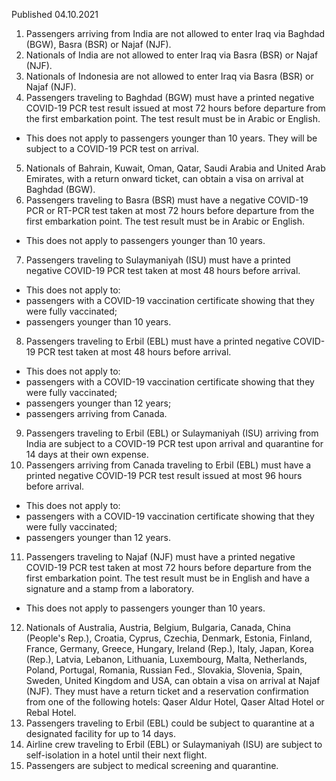 Published 04.10.2021
1. Passengers arriving from India are not allowed to enter Iraq via Baghdad (BGW), Basra (BSR) or Najaf (NJF).
2. Nationals of India are not allowed to enter Iraq via Basra (BSR) or Najaf (NJF).
3. Nationals of Indonesia are not allowed to enter Iraq via Basra (BSR) or Najaf (NJF).
4. Passengers traveling to Baghdad (BGW) must have a printed negative COVID-19 PCR test result issued at most 72 hours before departure from the first embarkation point. The test result must be in Arabic or English.
- This does not apply to passengers younger than 10 years. They will be subject to a COVID-19 PCR test on arrival.
5. Nationals of Bahrain, Kuwait, Oman, Qatar, Saudi Arabia and United Arab Emirates, with a return onward ticket, can obtain a visa on arrival at Baghdad (BGW).
6. Passengers traveling to Basra (BSR) must have a negative COVID-19 PCR or RT-PCR test taken at most 72 hours before departure from the first embarkation point. The test result must be in Arabic or English.
- This does not apply to passengers younger than 10 years.
7. Passengers traveling to Sulaymaniyah (ISU) must have a printed negative COVID-19 PCR test taken at most 48 hours before arrival.
- This does not apply to:
- passengers with a COVID-19 vaccination certificate showing that they were fully vaccinated;
- passengers younger than 10 years.
8. Passengers traveling to Erbil (EBL) must have a printed negative COVID-19 PCR test taken at most 48 hours before arrival.
- This does not apply to:
- passengers with a COVID-19 vaccination certificate showing that they were fully vaccinated;
- passengers younger than 12 years;
- passengers arriving from Canada.
9. Passengers traveling to Erbil (EBL) or Sulaymaniyah (ISU) arriving from India are subject to a COVID-19 PCR test upon arrival and quarantine for 14 days at their own expense.
10. Passengers arriving from Canada traveling to Erbil (EBL) must have a printed negative COVID-19 PCR test result issued at most 96 hours before arrival.
- This does not apply to:
- passengers with a COVID-19 vaccination certificate showing that they were fully vaccinated;
- passengers younger than 12 years.
11. Passengers traveling to Najaf (NJF) must have a printed negative COVID-19 PCR test taken at most 72 hours before departure from the first embarkation point. The test result must be in English and have a signature and a stamp from a laboratory.
- This does not apply to passengers younger than 10 years.
12. Nationals of Australia, Austria, Belgium, Bulgaria, Canada, China (People's Rep.), Croatia, Cyprus, Czechia, Denmark, Estonia, Finland, France, Germany, Greece, Hungary, Ireland (Rep.), Italy, Japan, Korea (Rep.), Latvia, Lebanon, Lithuania, Luxembourg, Malta, Netherlands, Poland, Portugal, Romania, Russian Fed., Slovakia, Slovenia, Spain, Sweden, United Kingdom and USA, can obtain a visa on arrival at Najaf (NJF). They must have a return ticket and a reservation confirmation from one of the following hotels: Qaser Aldur Hotel, Qaser Altad Hotel or Rebal Hotel.
13. Passengers traveling to Erbil (EBL) could be subject to quarantine at a designated facility for up to 14 days.
14. Airline crew traveling to Erbil (EBL) or Sulaymaniyah (ISU) are subject to self-isolation in a hotel until their next flight.
15. Passengers are subject to medical screening and quarantine.